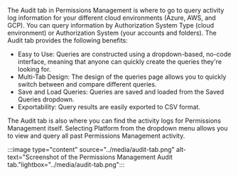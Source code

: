 The Audit tab in Permissions Management is where to go to query activity log information for your different cloud environments (Azure, AWS, and GCP). You can query information by Authorization System Type (cloud environment) or Authorization System (your accounts and folders). The Audit tab provides the following benefits:

- Easy to Use: Queries are constructed using a dropdown-based, no-code interface, meaning that anyone can quickly create the queries they're looking for.
- Multi-Tab Design: The design of the queries page allows you to quickly switch between and compare different queries.
- Save and Load Queries: Queries are saved and loaded from the Saved Queries dropdown.
- Exportability: Query results are easily exported to CSV format.

The Audit tab is also where you can find the activity logs for Permissions Management itself. Selecting Platform from the dropdown menu allows you to view and query all past Permissions Management activity.

:::image type="content" source="../media/audit-tab.png" alt-text="Screenshot of the Permissions Management Audit tab."lightbox="../media/audit-tab.png":::

